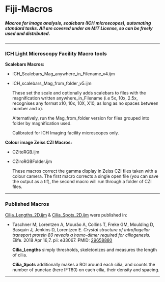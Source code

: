 # Fiji-Macros
##### Macros for image analysis, scalebars (ICH microscopes), automating standard tasks. All are covered under an MIT License, so can be freely used and distributed.

---
### **ICH Light Microscopy Facility Macro tools**

**Scalebars Macros:**

* ICH_Scalebars_Mag_anywhere_in_Filename_v4.ijm  

* ICH_scalebars_Mag_from_folder_v5.ijm

    These set the scale and optionally adds scalebars to files with the magnification written anywhere_in_Filename (i.e 5x, 10x, 2.5x, recognises any format x10, 10x, 10X, X10, as long as no spaces between number and x). 

    Alternatively, run the Mag_from_folder version for files grouped into folder by magnification used.

    Calibrated for ICH Imaging facility microscopes only.

**Colour image Zeiss CZI Macros:**

* CZItoRGB.ijm
* CZIroRGBFolder.ijm

    These macros correct the gamma display in Zeiss CZI files taken with a colour camera. The first macro corrects a single open file (you can save the output as a tif), the second macro will run through a folder of CZI files.
    
---
### **Published Macros**

[Cilia_Lengths_2D.ijm](https://github.com/DaleMoulding/Fiji-Macros/blob/master/Cilia_Lengths_2D.ijm) & [Cilia_Spots_2D.ijm](https://github.com/DaleMoulding/Fiji-Macros/blob/master/Cilia_Spots_2D.ijm) were published in:

* Taschner M, Lorentzen A, Mourão A, Collins T, Freke GM, Moulding D, Basquin J, Jenkins D, Lorentzen E. *Crystal structure of intraflagellar transport protein 80 reveals a homo-dimer required for ciliogenesis.* Elife. 2018 Apr 16;7. pii: e33067. PMID: [29658880](https://www.ncbi.nlm.nih.gov/pubmed/29658880)

    **Cilia_Lengths** simply thresholds, skeletonizes and measures the length of cilia.

    **Cilia_Spots** additionally makes a ROI around each cilia, and counts the number of punctae (here IFT80) on each cilia, their density and spacing.

---
